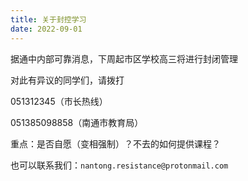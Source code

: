 ```yaml
---
title: 关于封控学习
date: 2022-09-01
---
```


据通中内部可靠消息，下周起市区学校高三将进行封闭管理

对此有异议的同学们，请拨打

051312345（市长热线）

051385098858（南通市教育局）

重点：是否自愿（变相强制）？不去的如何提供课程？

也可以联系我们：`nantong.resistance@protonmail.com`
